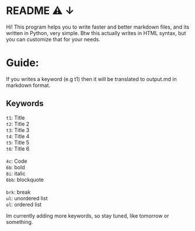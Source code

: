 # README ⚠️ ↓

Hi! This program helps you to write faster and better markdown files, and its written in Python, very simple.
Btw this actually writes in HTML syntax, but you can customize that for your needs.

# Guide:

If you writes a keyword (e.g t1) then it will be translated to output.md in markdown format.

## Keywords

`t1`: Title <br>
`t2`: Title 2<br>
`t3`: Title 3<br>
`t4`: Title 4<br>
`t5`: Title 5<br>
`t6`: Title 6<br><br>
`4c`: Code<br>
`6b`: bold<br>
`8i`: italic<br>
`6bb`: blockquote<br><br>
`brk`: break<br>
`ul`: unordered list<br>
`ol`: ordered list


Im currently adding more keywords, so stay tuned, like tomorrow or something.